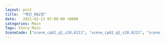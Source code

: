 ```yaml
---
layout: post
title:  "메인_062장"
date:   2021-02-13 07:00:00 +0000
categories: Main
Tags: Story Main
SceneCode: ["scene_cp62_q1_s20,6211", "scene_cp62_q2_s20,6221", "scene_cp62_q3_s20,6231", "scene_cp62_q4_s20,6241", "scene_cp62_q4_s30,6242"]
---
```

